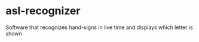 # asl-recognizer
Software that recognizes hand-signs in live time and displays which letter is shown
